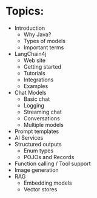 
# Topics:

* Introduction
  * Why Java?
  * Types of models
  * Important terms
* LangChain4j
  * Web site
  * Getting started
  * Tutorials
  * Integrations
  * Examples
* Chat Models
  * Basic chat
  * Logging
  * Streaming chat
  * Conversations
  * Multiple models
* Prompt templates
* AI Services
* Structured outputs
  * Enum types
  * POJOs and Records
* Function calling / Tool support
* Image generation
* RAG
  * Embedding models
  * Vector stores

